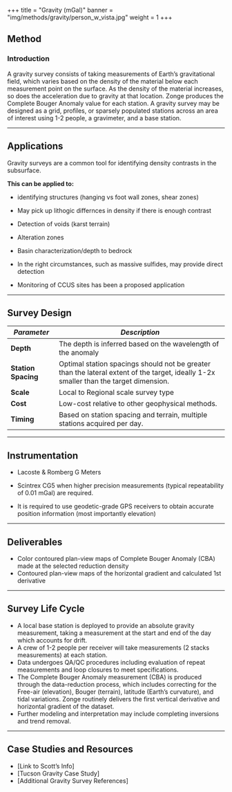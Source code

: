 +++
title = "Gravity (mGal)"
banner = "img/methods/gravity/person_w_vista.jpg"
weight = 1
+++

## Method

### Introduction

A gravity survey consists of taking measurements of Earth’s gravitational field, which varies based on the density of the material below each measurement point on the surface. As the density of the material increases, so does the acceleration due to gravity at that location. Zonge produces the Complete Bouger Anomaly value for each station. A gravity survey may be designed as a grid, profiles, or sparsely populated stations across an area of interest using 1-2 people, a gravimeter, and a base station.

---

## Applications

Gravity surveys are a common tool for identifying density contrasts in the subsurface.

**This can be applied to:**

- identifying structures (hanging vs foot wall zones, shear zones)

- May pick up lithogic differnces in density if there is enough contrast

- Detection of voids (karst terrain)

- Alteration zones

- Basin characterization/depth to bedrock

- In the right circumstances, such as massive sulfides, may provide direct detection

- Monitoring of CCUS sites has been a proposed application

---

## Survey Design

| **_Parameter_**     | **_Description_**                                                                                                                     |
| ------------------- | ------------------------------------------------------------------------------------------------------------------------------------- |
| **Depth**           | The depth is inferred based on the wavelength of the anomaly                                                                          |
| **Station Spacing** | Optimal station spacings should not be greater than the lateral extent of the target, ideally 1-2x smaller than the target dimension. |
| **Scale**           | Local to Regional scale survey type                                                                                                   |
| **Cost**            | Low-cost relative to other geophysical methods.                                                                                       |
| **Timing**          | Based on station spacing and terrain, multiple stations acquired per day.                                                             |

---

## Instrumentation

- Lacoste & Romberg G Meters

- Scintrex CG5 when higher precision measurements (typical repeatability of 0.01 mGal) are required.

- It is required to use geodetic-grade GPS receivers to obtain accurate position information (most importantly elevation)

---

## Deliverables

- Color contoured plan-view maps of Complete Bouger Anomaly (CBA) made at the selected reduction density
- Contoured plan-view maps of the horizontal gradient and calculated 1st derivative

---

## Survey Life Cycle

- A local base station is deployed to provide an absolute gravity measurement, taking a measurement at the start and end of the day which accounts for drift.
- A crew of 1-2 people per receiver will take measurements (2 stacks measurements) at each station.
- Data undergoes QA/QC procedures including evaluation of repeat measurements and loop closures to meet specifications.
- The Complete Bouger Anomaly measurement (CBA) is produced through the data-reduction process, which includes correcting for the Free-air (elevation), Bouger (terrain), latitude (Earth’s curvature), and tidal variations. Zonge routinely delivers the first vertical derivative and horizontal gradient of the dataset.
- Further modeling and interpretation may include completing inversions and trend removal.

---

## Case Studies and Resources

- [Link to Scott’s Info]
- [Tucson Gravity Case Study]
- [Additional Gravity Survey References]

